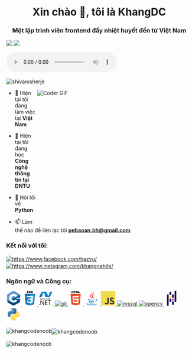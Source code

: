 <h1 align="center">Xin chào 👋, tôi là KhangDC</h1>
<h3 align="center">Một lập trình viên frontend đầy nhiệt huyết đến từ Việt Nam</h3>
 <img  src="https://raw.githubusercontent.com/Trilokia/Trilokia/379277808c61ef204768a61bbc5d25bc7798ccf1/bottom_header.svg" />
<img src='https://raw.githubusercontent.com/andreasbm/readme/master/assets/lines/colored.png' />

<audio controls><source src="https://www.youtube.com/watch?v=_Qbyza9z4pk " type="audio/mpeg"></audio>

<p align="left"> <img src="https://komarev.com/ghpvc/?username=khangcodenoob&label=Profile%20views&color=0e75b6&style=flat" alt="shivamsherje" /> </p>
<img align="right" src="https://cdn.dribbble.com/users/2131993/screenshots/4948736/thoughtworks-gif_dribbble.gif" alt="Coder GIF" width="420" height="350">

- 🔭 Hiện tại tôi đang làm việc tại **Việt Nam**

- 🌱 Hiện tại tôi đang học **Công nghệ thông tin tại DNTU**

- 💬 Hỏi tôi về **Python**

- 📫 Làm thế nào để liên lạc tôi **pebaoan.bh@gmail.com**

<h3 align="left">Kết nối với tôi:</h3>
<p align="left">
<a href="https://fb.com/https://www.facebook.com/hazvu/" target="blank"><img align="center" src="https://raw.githubusercontent.com/rahuldkjain/github-profile-readme-generator/master/src/images/icons/Social/facebook.svg" alt="https://www.facebook.com/hazvu/" height="30" width="40" /></a>
<a href="https://instagram.com/https://www.instagram.com/khangnehihi/" target="blank"><img align="center" src="https://raw.githubusercontent.com/rahuldkjain/github-profile-readme-generator/master/src/images/icons/Social/instagram.svg" alt="https://www.instagram.com/khangnehihi/" height="30" width="40" /></a>
</p>

<h3 align="left">Ngôn ngữ và Công cụ:</h3>
<p align="left"> <a href="https://www.w3schools.com/cpp/" target="_blank" rel="noreferrer"> <img src="https://raw.githubusercontent.com/devicons/devicon/master/icons/cplusplus/cplusplus-original.svg" alt="cplusplus" width="40" height="40"/> </a> <a href="https://www.w3schools.com/css/" target="_blank" rel="noreferrer"> <img src="https://raw.githubusercontent.com/devicons/devicon/master/icons/css3/css3-original-wordmark.svg" alt="css3" width="40" height="40"/> </a> <a href="https://dotnet.microsoft.com/" target="_blank" rel="noreferrer"> <img src="https://raw.githubusercontent.com/devicons/devicon/master/icons/dot-net/dot-net-original-wordmark.svg" alt="dotnet" width="40" height="40"/> </a> <a href="https://git-scm.com/" target="_blank" rel="noreferrer"> <img src="https://www.vectorlogo.zone/logos/git-scm/git-scm-icon.svg" alt="git" width="40" height="40"/> </a> <a href="https://www.w3.org/html/" target="_blank" rel="noreferrer"> <img src="https://raw.githubusercontent.com/devicons/devicon/master/icons/html5/html5-original-wordmark.svg" alt="html5" width="40" height="40"/> </a> <a href="https://www.java.com" target="_blank" rel="noreferrer"> <img src="https://raw.githubusercontent.com/devicons/devicon/master/icons/java/java-original.svg" alt="java" width="40" height="40"/> </a> <a href="https://developer.mozilla.org/en-US/docs/Web/JavaScript" target="_blank" rel="noreferrer"> <img src="https://raw.githubusercontent.com/devicons/devicon/master/icons/javascript/javascript-original.svg" alt="javascript" width="40" height="40"/> </a> <a href="https://www.microsoft.com/en-us/sql-server" target="_blank" rel="noreferrer"> <img src="https://www.svgrepo.com/show/303229/microsoft-sql-server-logo.svg" alt="mssql" width="40" height="40"/> </a> <a href="https://opencv.org/" target="_blank" rel="noreferrer"> <img src="https://www.vectorlogo.zone/logos/opencv/opencv-icon.svg" alt="opencv" width="40" height="40"/> </a> <a href="https://pandas.pydata.org/" target="_blank" rel="noreferrer"> <img src="https://raw.githubusercontent.com/devicons/devicon/2ae2a900d2f041da66e950e4d48052658d850630/icons/pandas/pandas-original.svg" alt="pandas" width="40" height="40"/> </a> <a href="https://www.python.org" target="_blank" rel="noreferrer"> <img src="https://raw.githubusercontent.com/devicons/devicon/master/icons/python/python-original.svg" alt="python" width="40" height="40"/> </a> </p>

<p><img align="left" src="https://github-readme-stats.vercel.app/api/top-langs?username=khangcodenoob&show_icons=true&locale=en&layout=compact" alt="khangcodenoob" /></p>

<p><img align="center" src="https://github-readme-stats.vercel.app/api?username=khangcodenoob&show_icons=true&locale=en" alt="khangcodenoob" /></p>

<p><img align="center" src="https://github-readme-streak-stats.herokuapp.com/?user=khangcodenoob&" alt="khangcodenoob" /></p>
